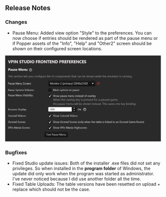 ## Release Notes

### Changes

- Pause Menu: Added view option "Style" to the preferences. You can now choose if entries should be rendered as part of the pause menu or if Popper assets of the "Info", "Help" and "Other2" screen should be shown on their configured screen locations. 

<img src="https://raw.githubusercontent.com/syd711/vpin-studio/main/documentation/preferences/pause-menu.png" width="600" />

### Bugfixes

- Fixed Studio update issues: Both of the installer .exe files did not set any privileges. So when installed in the **program folder** of Windows, the update did only work when the program was started as administrator. I've never noticed because I did use another folder all the time.
- Fixed Table Uploads: The table versions have been resetted on upload + replace which should not be the case.
